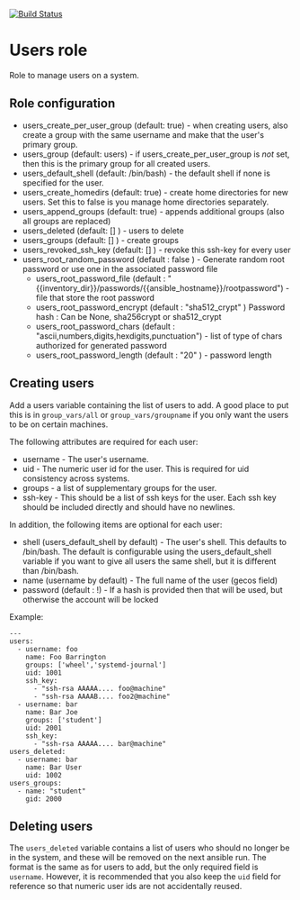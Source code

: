 [![Build Status](https://travis-ci.org/jdauphant/ansible-role-users.png)](https://travis-ci.org/jdauphant/ansible-role-users)

# Users role

Role to manage users on a system.

## Role configuration

* users_create_per_user_group (default: true) - when creating users, also
  create a group with the same username and make that the user's primary
  group.
* users_group (default: users) - if users_create_per_user_group is _not_ set,
  then this is the primary group for all created users.
* users_default_shell (default: /bin/bash) - the default shell if none is
  specified for the user.
* users_create_homedirs (default: true) - create home directories for new
  users. Set this to false is you manage home directories separately.
* users_append_groups (default: true) - appends additional groups (also all groups are replaced)
* users_deleted (default: [] ) - users to delete
* users_groups (default: [] ) - create groups
* users_revoked_ssh_key (default: [] ) - revoke this ssh-key for every user
* users_root_random_password (default : false ) - Generate random root password or use one in the associated password file
  * users_root_password_file (default : "{{inventory_dir}}/passwords/{{ansible_hostname}}/rootpassword") - file that store the root password
  * users_root_password_encrypt (default :  "sha512_crypt" ) Password hash : Can be None, sha256crypt or sha512_crypt
  * users_root_password_chars (default : "ascii,numbers,digits,hexdigits,punctuation") - list of type of chars authorized for generated password
  * users_root_password_length (default : "20" ) - password length

## Creating users

Add a users variable containing the list of users to add. A good place to put
this is in `group_vars/all` or `group_vars/groupname` if you only want the
users to be on certain machines.

The following attributes are required for each user:

* username - The user's username.
* uid - The numeric user id for the user. This is required for uid consistency
  across systems.
* groups - a list of supplementary groups for the user.
* ssh-key - This should be a list of ssh keys for the user. Each ssh key
  should be included directly and should have no newlines.

In addition, the following items are optional for each user:

* shell (users_default_shell by default) - The user's shell. This defaults to /bin/bash. The default is
  configurable using the users_default_shell variable if you want to give all
  users the same shell, but it is different than /bin/bash.
* name (username by default) - The full name of the user (gecos field)
* password (default : !) - If a hash is provided then that will be used, but otherwise the
  account will be locked 

Example:

    ---
    users:
      - username: foo
        name: Foo Barrington
        groups: ['wheel','systemd-journal']
        uid: 1001
        ssh_key:
          - "ssh-rsa AAAAA.... foo@machine"
          - "ssh-rsa AAAAB.... foo2@machine"
      - username: bar
        name: Bar Joe
        groups: ['student']
        uid: 2001
        ssh_key:
          - "ssh-rsa AAAAA.... bar@machine"
    users_deleted:
      - username: bar
        name: Bar User
        uid: 1002
    users_groups:
      - name: "student"
        gid: 2000

## Deleting users

The `users_deleted` variable contains a list of users who should no longer be
in the system, and these will be removed on the next ansible run. The format
is the same as for users to add, but the only required field is `username`.
However, it is recommended that you also keep the `uid` field for reference so
that numeric user ids are not accidentally reused.
